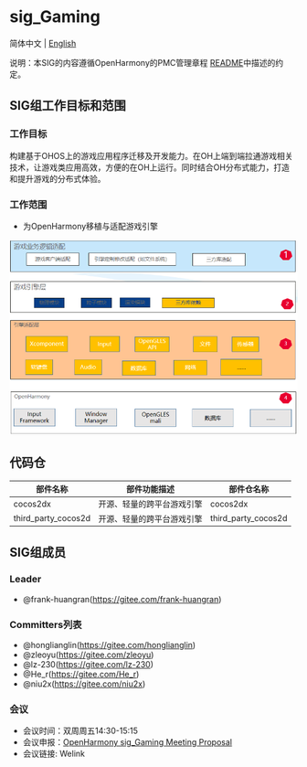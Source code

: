 # sig_Gaming
简体中文 | [English](./sig_gaming.md)

说明：本SIG的内容遵循OpenHarmony的PMC管理章程 [README](../../zh/pmc.md)中描述的约定。

## SIG组工作目标和范围

### 工作目标
构建基于OHOS上的游戏应用程序迁移及开发能力。在OH上端到端拉通游戏相关技术，让游戏类应用高效，方便的在OH上运行。同时结合OH分布式能力，打造和提升游戏的分布式体验。

### 工作范围
- 为OpenHarmony移植与适配游戏引擎

![OpenHarmony文档概览](figures/gaming_overview.png)

## 代码仓

|部件名称|部件功能描述|部件仓名称|
| ------------ | ------------ |------------ |
|cocos2dx|开源、轻量的跨平台游戏引擎|cocos2dx|
|third_party_cocos2d|开源、轻量的跨平台游戏引擎|third_party_cocos2d|

## SIG组成员

### Leader
- @frank-huangran(https://gitee.com/frank-huangran)

### Committers列表
- @honglianglin(https://gitee.com/honglianglin)
- @zleoyu(https://gitee.com/zleoyu)
- @lz-230(https://gitee.com/lz-230)
- @He_r(https://gitee.com/He_r)
- @niu2x(https://gitee.com/niu2x)

### 会议
 - 会议时间：双周周五14:30-15:15
 - 会议申报：[OpenHarmony sig_Gaming Meeting Proposal](https://shimo.im/file-invite/6LUJkovmJuABaTcW8v8a9TpZAl9d6/)
 - 会议链接: Welink
